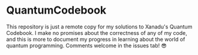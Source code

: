 # QuantumCodebook

This repository is just a remote copy for my solutions to Xanadu's Quantum
Codebook. I make no promises about the correctness of any of my code, and this
is more to document my progress in learning about the world of quantum
programming. Comments welcome in the issues tab! :sunglasses:

